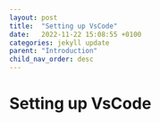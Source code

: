 ```yaml
---
layout: post
title:  "Setting up VsCode"
date:   2022-11-22 15:08:55 +0100
categories: jekyll update
parent: "Introduction"
child_nav_order: desc
---
```

# Setting up VsCode